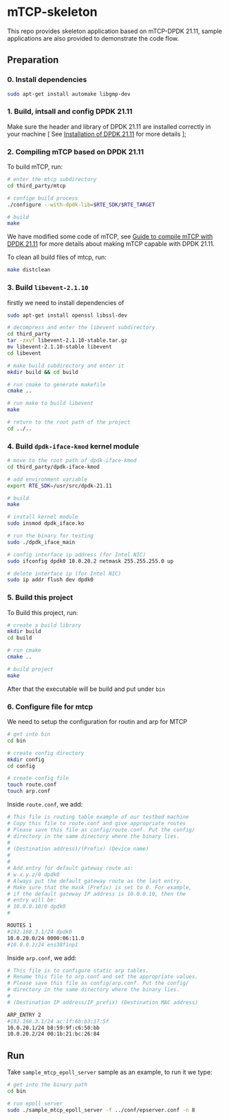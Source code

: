 # mTCP-skeleton

This repo provides skeleton application based on mTCP-DPDK 21.11, sample applications are also provided to demonstrate the code flow.

## Preparation

### 0. Install dependencies

```bash
sudo apt-get install automake libgmp-dev
```

### 1. Build, intsall and config DPDK 21.11 

Make sure the header and library of DPDK 21.11 are installed correctly in your machine [ See <a href="https://zobinhuang.github.io/sec_learning/Tech_System_And_Network/DPDK_1_Installation/">Installation of DPDK 21.11</a> for more details ];

### 2. Compiling mTCP based on DPDK 21.11

To build mTCP, run:

```bash
# enter the mtcp subdirectory
cd third_party/mtcp

# confige build process
./configure --with-dpdk-lib=$RTE_SDK/$RTE_TARGET

# build
make
```

We have modified some code of mTCP, see <a href="https://zobinhuang.github.io/sec_learning/Tech_System_And_Network/DPDK_mTCP_Compiled/index.html">Guide to compile mTCP with DPDK 21.11</a> for more details about making mTCP capable with DPDK 21.11.

To clean all build files of mtcp, run:

```bash
make distclean
```

### 3. Build `libevent-2.1.10`

firstly we need to install dependencies of 

```bash
sudo apt-get install openssl libssl-dev
```

```bash
# decompress and enter the libevent subdirectory
cd third_party
tar -zxvf libevent-2.1.10-stable.tar.gz
mv libevent-2.1.10-stable libevent
cd libevent

# make build subdirectory and enter it
mkdir build && cd build

# run cmake to generate makefile
cmake ..

# run make to build libevent
make

# return to the root path of the project
cd ../..
```

### 4. Build `dpdk-iface-kmod` kernel module

```bash
# move to the root path of dpdk-iface-kmod
cd third_party/dpdk-iface-kmod

# add environment variable
export RTE_SDK=/usr/src/dpdk-21.11

# build
make

# install kernel module
sudo insmod dpdk_iface.ko

# run the binary for testing
sudo ./dpdk_iface_main

# config interface ip address (for Intel NIC)
sudo ifconfig dpdk0 10.0.20.2 netmask 255.255.255.0 up

# delete interface ip (for Intel NIC)
sudo ip addr flush dev dpdk0
```

### 5. Build this project

To Build this project, run:

```bash
# create a build library
mkdir build
cd build

# run cmake
cmake ..

# build project
make
```

After that the executable will be build and put under `bin`

### 6. Configure file for mtcp

We need to setup the configuration for routin and arp for MTCP

```bash
# get into bin
cd bin

# create config directory
mkdir config
cd config

# create config file
touch route.conf
touch arp.conf
```

Inside `route.conf`, we add:

```bash
# This file is routing table example of our testbed machine
# Copy this file to route.conf and give appropriate routes
# Please save this file as config/route.conf. Put the config/
# directory in the same directory where the binary lies.
#
# (Destination address)/(Prefix) (Device name)
#
#
# Add entry for default gateway route as:
# w.x.y.z/0 dpdk0
# Always put the default gateway route as the last entry.
# Make sure that the mask (Prefix) is set to 0. For example,
# if the default gateway IP address is 10.0.0.10, then the
# entry will be:
# 10.0.0.10/0 dpdk0
#

ROUTES 1
#192.168.3.1/24 dpdk0
10.0.20.0/24 0000:06:11.0
#10.0.0.2/24 ens38f1np1
```

Inside `arp.conf`, we add:

```bash
# This file is to configure static arp tables.
# Rename this file to arp.conf and set the appropriate values.
# Please save this file as config/arp.conf. Put the config/
# directory in the same directory where the binary lies.
#
# (Destination IP address/IP_prefix) (Destination MAC address)

ARP_ENTRY 2
#192.168.3.1/24 ac:1f:6b:b3:17:5f
10.0.20.1/24 b8:59:9f:c6:50:bb
10.0.20.2/24 00:1b:21:bc:26:84
```

## Run

Take `sample_mtcp_epoll_server` sample as an example, to run it we type:

```bash
# get into the binary path
cd bin

# run epoll server
sudo ./sample_mtcp_epoll_server -f ../conf/epserver.conf -n 8
```